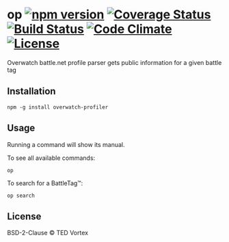 # op [![npm version](https://badge.fury.io/js/overwatch-profiler.svg)](https://badge.fury.io/js/overwatch-profiler) [![Coverage Status](https://coveralls.io/repos/github/vrtxf/overwatch-profiler/badge.svg?branch=master)](https://coveralls.io/github/vrtxf/overwatch-profiler?branch=master) [![Build Status](http://img.shields.io/travis/vrtxf/overwatch-profile-parser.svg?style=flat-square)](https://travis-ci.org/vrtxf/overwatch-profile-parser) [![Code Climate](http://img.shields.io/codeclimate/github/vrtxf/overwatch-profiler.svg?style=flat-square)](https://codeclimate.com/github/vrtxf/overwatch-profile-parser) [![License](http://img.shields.io/:license-mit-blue.svg?style=flat-square)](http://vrtxf.mit-license.org)

Overwatch battle.net profile parser gets public information for a given battle tag

## Installation

```
npm -g install overwatch-profiler
```

## Usage

Running a command will show its manual.

To see all available commands:

```
op
```

To search for a BattleTag™:

```
op search
```

## License

BSD-2-Clause © TED Vortex
